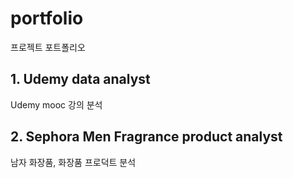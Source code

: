 # portfolio
프로젝트 포트폴리오 

## 1. Udemy data analyst
Udemy mooc 강의 분석
## 2. Sephora Men Fragrance product analyst
남자 화장품, 화장품 프로덕트 분석
